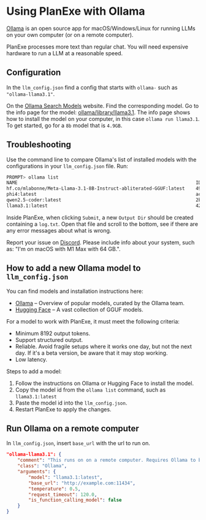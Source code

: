 # Using PlanExe with Ollama

[Ollama](https://ollama.com/) is an open source app for macOS/Windows/Linux for running LLMs on your own computer (or on a remote computer).

PlanExe processes more text than regular chat. You will need expensive hardware to run a LLM at a reasonable speed.

## Configuration

In the `llm_config.json` find a config that starts with `ollama-` such as `"ollama-llama3.1"`.

On the [Ollama Search Models](https://ollama.com/search) website. Find the corresponding model. Go to the info page for the model:
[ollama/library/llama3.1](https://ollama.com/library/llama3.1). The info page shows how to install the model on your computer, in this case `ollama run llama3.1`. To get started, go for a `8b` model that is `4.9GB`.

## Troubleshooting

Use the command line to compare Ollama's list of installed models with the configurations in your `llm_config.json` file. Run:

```bash
PROMPT> ollama list
NAME                                                                 ID              SIZE      MODIFIED      
hf.co/mlabonne/Meta-Llama-3.1-8B-Instruct-abliterated-GGUF:latest    496b97a125c9    3.2 GB    16 hours ago     
phi4:latest                                                          ac896e5b8b34    9.1 GB    6 weeks ago      
qwen2.5-coder:latest                                                 2b0496514337    4.7 GB    2 months ago     
llama3.1:latest                                                      42182419e950    4.7 GB    5 months ago     
```

Inside PlanExe, when clicking `Submit`, a new `Output Dir` should be created containing a `log.txt`. Open that file and scroll to the bottom, see if there are any error messages about what is wrong.

Report your issue on [Discord](https://neoneye.github.io/PlanExe-web/discord). Please include info about your system, such as: "I'm on macOS with M1 Max with 64 GB.".

## How to add a new Ollama model to `llm_config.json`

You can find models and installation instructions here:
- [Ollama](https://ollama.com/search) – Overview of popular models, curated by the Ollama team.
- [Hugging Face](https://huggingface.co/docs/hub/ollama) – A vast collection of GGUF models.

For a model to work with PlanExe, it must meet the following criteria:

- Minimum 8192 output tokens.
- Support structured output.
- Reliable. Avoid fragile setups where it works one day, but not the next day. If it's a beta version, be aware that it may stop working.
- Low latency.

Steps to add a model:

1. Follow the instructions on Ollama or Hugging Face to install the model.
1. Copy the model id from the `ollama list` command, such as `llama3.1:latest`
2. Paste the model id into the `llm_config.json`.
3. Restart PlanExe to apply the changes.

## Run Ollama on a remote computer

In `llm_config.json`, insert `base_url` with the url to run on.

```json
"ollama-llama3.1": {
    "comment": "This runs on on a remote computer. Requires Ollama to be installed.",
    "class": "Ollama",
    "arguments": {
        "model": "llama3.1:latest",
        "base_url": "http://example.com:11434",
        "temperature": 0.5,
        "request_timeout": 120.0,
        "is_function_calling_model": false
    }
}
```
